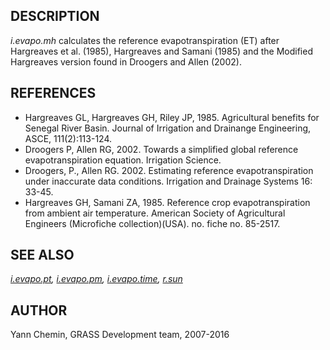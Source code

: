 

## DESCRIPTION

*i.evapo.mh* calculates the reference evapotranspiration (ET) after
Hargreaves et al. (1985), Hargreaves and Samani (1985) and the Modified
Hargreaves version found in Droogers and Allen (2002).

## REFERENCES

* Hargreaves GL, Hargreaves GH, Riley JP, 1985. Agricultural benefits for
  Senegal River Basin. Journal of Irrigation and Drainange Engineering,
  ASCE, 111(2):113-124.
* Droogers P, Allen RG, 2002. Towards a simplified global reference
  evapotranspiration equation. Irrigation Science.
* Droogers, P., Allen RG. 2002. Estimating reference evapotranspiration
  under inaccurate data conditions. Irrigation and Drainage Systems 16: 33-45.
* Hargreaves GH, Samani ZA, 1985. Reference crop evapotranspiration from
  ambient air temperature. American Society of Agricultural Engineers
  (Microfiche collection)(USA). no. fiche no. 85-2517.


## SEE ALSO

*[i.evapo.pt](i.evapo.pt.html),
[i.evapo.pm](i.evapo.pm.html),
[i.evapo.time](i.evapo.time.html),
[r.sun](r.sun.html)*

## AUTHOR

Yann Chemin, GRASS Development team, 2007-2016

